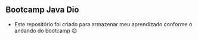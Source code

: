## Bootcamp Java Dio

- Este repositório foi criado para armazenar meu aprendizado conforme o andando do bootcamp 😊

